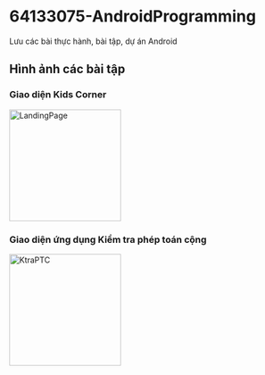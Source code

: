 # 64133075-AndroidProgramming
Lưu các bài thực hành, bài tập, dự án Android

## Hình ảnh các bài tập
### Giao diện Kids Corner
<img width="200" alt="LandingPage" src="https://github.com/user-attachments/assets/6538839c-cdc0-4195-bd88-554fb69ac153" />


### Giao diện ứng dụng Kiểm tra phép toán cộng
<img width="200" alt="KtraPTC" src="https://github.com/user-attachments/assets/983ca53e-2f9d-47fd-b3ef-0e8c19a84395" />

